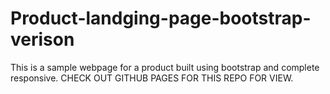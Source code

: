 # Product-landging-page-bootstrap-verison
This is a sample webpage for a product built using bootstrap and complete responsive. 
CHECK OUT GITHUB PAGES FOR THIS REPO FOR VIEW.
